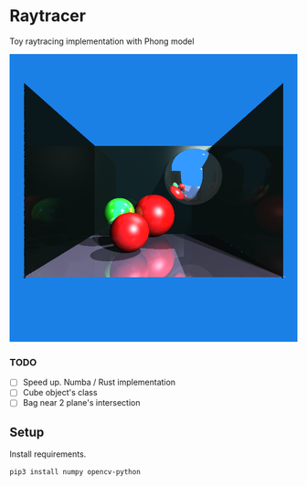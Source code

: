 # Raytracer
Toy raytracing implementation with Phong model

![img.png](img.png)

### TODO

- [ ] Speed up. Numba / Rust implementation
- [ ] Cube object's class 
- [ ] Bag near 2 plane's intersection

<h2>Setup</h2>

Install requirements.

```
pip3 install numpy opencv-python
```
